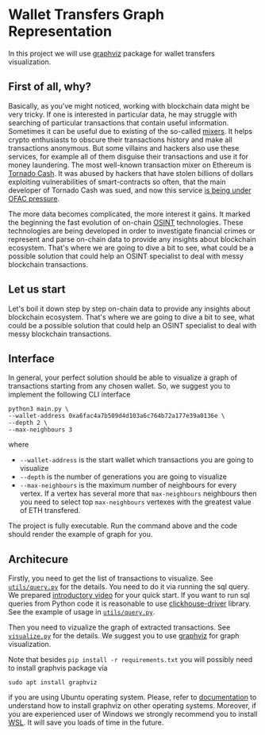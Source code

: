 # Wallet Transfers Graph Representation

In this project we will use [graphviz](https://graphviz.org/) package for wallet transfers visualization.  

## First of all, why?

Basically, as you've might noticed, working with blockchain data might be very tricky. If one is interested in particular data, he may struggle with searching of particular transactions that contain useful information.
Sometimes it can be useful due to existing of the so-called [mixers](https://en.wikipedia.org/wiki/Cryptocurrency_tumbler). It helps crypto enthusiasts to obscure their transactions history and make all transactions anonymous.
But some villains and hackers also use these services, for example all of them disguise their transactions and use it for money laundering. The most well-known transaction mixer on Ethereum is [Tornado Cash](https://en.wikipedia.org/wiki/Tornado_Cash). It was abused by hackers that have stolen billions of dollars exploiting vulnerabilities of smart-contracts so often, that the main developer of Tornado Cash was sued, and now this service [is being under OFAC pressure](https://medium.com/coinmonks/what-is-tornado-cash-and-why-was-it-blocked-5c95102c92b5).

The more data becomes complicated, the more interest it gains. It marked the beginning the fast evolution of on-chain [OSINT](https://en.wikipedia.org/wiki/Open-source_intelligence) technologies. These technologies are being developed in order to investigate financial crimes or represent and parse on-chain data to provide any insights about blockchain ecosystem. That's where we are going to dive a bit to see, what could be a possible solution that could help an OSINT specialist to deal with messy blockchain transactions.


## Let us start

Let's boil it down step by step on-chain data to provide any insights about blockchain ecosystem. That's where we are going to dive a bit to see, what could be a possible solution that could help an OSINT specialist to deal with messy blockchain transactions.

## Interface

In general, your perfect solution should be able to visualize a graph of transactions starting from any chosen wallet. So, 
we suggest you to implement the following CLI interface
```
python3 main.py \
--wallet-address 0xa6fac4a7b509d4d103a6c764b72a177e39a0136e \
--depth 2 \
--max-neighbours 3 
```
where 
- `--wallet-address` is the start wallet which transactions you are going to visualize
- `--depth` is the number of generations you are going to visualize
- `--max-neighbours` is the maximum number of neighbours for every vertex. If a vertex has several more that `max-neighbours` neighbours
then you need to select top `max-neighbours` vertexes with the greatest value of ETH transfered.

The project is fully executable. Run the command above and the code should render the example of graph for you.

## Architecure

Firstly, you need to get the list of transactions to visualize. See [`utils/query.py`](/utils/query.py) for the details. You need to do it
via running the sql query. We prepared [introductory video](https://disk.yandex.ru/i/PgzA6KHpTQdTNg) for your quick start. 
If you want to run sql queries from Python code it is reasonable to use [clickhouse-driver](https://clickhouse-driver.readthedocs.io/en/latest/) 
library. See the example of usage in [`utils/query.py`](/utils/query.py).

Then you need to vizualize the graph of extracted transactions. See [`visualize.py`](/visualize.py) for the details. 
We suggest you to use [graphviz](https://graphviz.org/) for graph visualization. 

Note that besides `pip install -r requirements.txt` you will possibly need to install graphvis package via
```
sudo apt install graphviz
```
if you are using Ubuntu operating system. Please, refer to [documentation](https://graphviz.org/download/) to understand how to install graphviz on other 
operating systems. Moreover, if you are experienced user of Windows we strongly recommend you to install [WSL](https://learn.microsoft.com/en-us/windows/wsl/install). It will save you loads of time in the future.
